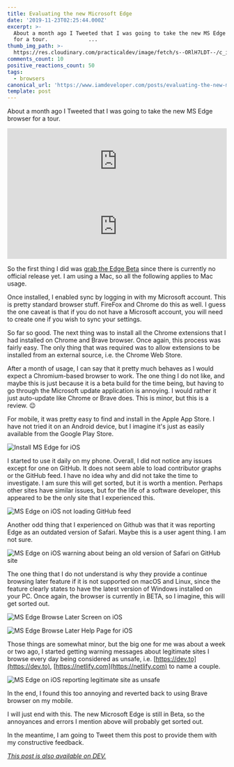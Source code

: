 ```yaml
---
title: Evaluating the new Microsoft Edge
date: '2019-11-23T02:25:44.000Z'
excerpt: >-
  About a month ago I Tweeted that I was going to take the new MS Edge browser
  for a tour.             ...
thumb_img_path: >-
  https://res.cloudinary.com/practicaldev/image/fetch/s--ORlH7LDT--/c_imagga_scale,f_auto,fl_progressive,h_420,q_auto,w_1000/https://thepracticaldev.s3.amazonaws.com/i/tz6e8mu5mw2o2rx66egy.png
comments_count: 10
positive_reactions_count: 50
tags:
  - browsers
canonical_url: 'https://www.iamdeveloper.com/posts/evaluating-the-new-microsoft-edge-4m1j/'
template: post
---
```


About a month ago I Tweeted that I was going to take the new MS Edge browser for a tour.

<iframe class="liquidTag" src="https://dev.to/embed/twitter?args=1180654867850903552" style="border: 0; width: 100%;"></iframe>

<iframe class="liquidTag" src="https://dev.to/embed/twitter?args=1181245028280213504" style="border: 0; width: 100%;"></iframe>

So the first thing I did was [grab the Edge Beta](https://www.microsoftedgeinsider.com/en-ca/) since there is currently no official release yet. I am using a Mac, so all the following applies to Mac usage.

Once installed, I enabled sync by logging in with my Microsoft account. This is pretty standard browser stuff. FireFox and Chrome do this as well. I guess the one caveat is that if you do not have a Microsoft account, you will need to create one if you wish to sync your settings.

So far so good. The next thing was to install all the Chrome extensions that I had installed on Chrome and Brave browser. Once again, this process was fairly easy. The only thing that was required was to allow extensions to be installed from an external source, i.e. the Chrome Web Store.

After a month of usage, I can say that it pretty much behaves as I would expect a Chromium-based browser to work. The one thing I do not like, and maybe this is just because it is a beta build for the time being, but having to go through the Microsoft update application is annoying. I would rather it just auto-update like Chrome or Brave does. This is minor, but this is a review. 😉

For mobile, it was pretty easy to find and install in the Apple App Store. I have not tried it on an Android device, but I imagine it's just as easily available from the Google Play Store.

![Install MS Edge for iOS](https://www.iamdeveloper.com/img/install_edge_ios.png 'Install MS Edge for iOS')

I started to use it daily on my phone. Overall, I did not notice any issues except for one on GitHub. It does not seem able to load contributor graphs or the GitHub feed. I have no idea why and did not take the time to investigate. I am sure this will get sorted, but it is worth a mention. Perhaps other sites have similar issues, but for the life of a software developer, this appeared to be the only site that I experienced this.

![MS Edge on iOS not loading GitHub feed](https://www.iamdeveloper.com/img/ms_edge_ios_issues_loading_github_feed.png 'MS Edge on iOS not loading GitHub feed')

Another odd thing that I experienced on Github was that it was reporting Edge as an outdated version of Safari. Maybe this is a user agent thing. I am not sure.

![MS Edge on iOS warning about being an old version of Safari on GitHub site](https://www.iamdeveloper.com/img/ms_edge_ios_github_not_supporting_old_safari.png 'MS Edge on iOS warning about being an old version of Safari on GitHub site')

The one thing that I do not understand is why they provide a continue browsing later feature if it is not supported on macOS and Linux, since the feature clearly states to have the latest version of Windows installed on your PC. Once again, the browser is currently in BETA, so I imagine, this will get sorted out.

![MS Edge Browse Later Screen on iOS](https://www.iamdeveloper.com/img/ios_browse_later.png 'MS Edge Browse Later Screen on iOS')

![MS Edge Browse Later Help Page for iOS](https://www.iamdeveloper.com/img/browse_later_help_page.png 'MS Edge Browse Later Help Page for iOS')

Those things are somewhat minor, but the big one for me was about a week or two ago, I started getting warning messages about legitimate sites I browse every day being considered as unsafe, i.e. [https://dev.to](https://dev.to), [https://netlify.com](https://netlify.com) to name a couple.

![MS Edge on iOS reporting legitimate site as unsafe](https://www.iamdeveloper.com/img/unsafe_site_edge.png 'MS Edge on iOS reporting legitimate site as unsafe')

In the end, I found this too annoying and reverted back to using Brave browser on my mobile.

I will just end with this. The new Microsoft Edge is still in Beta, so the annoyances and errors I mention above will probably get sorted out.

In the meantime, I am going to Tweet them this post to provide them with my constructive feedback.

_[This post is also available on DEV.](https://dev.to/nickytonline/evaluating-the-new-microsoft-edge-4m1j)_

<script>
const parent = document.getElementsByTagName('head')[0];
const script = document.createElement('script');
script.type = 'text/javascript';
script.src = 'https://cdnjs.cloudflare.com/ajax/libs/iframe-resizer/4.1.1/iframeResizer.min.js';
script.charset = 'utf-8';
script.onload = function() {
    window.iFrameResize({}, '.liquidTag');
};
parent.appendChild(script);
</script>

